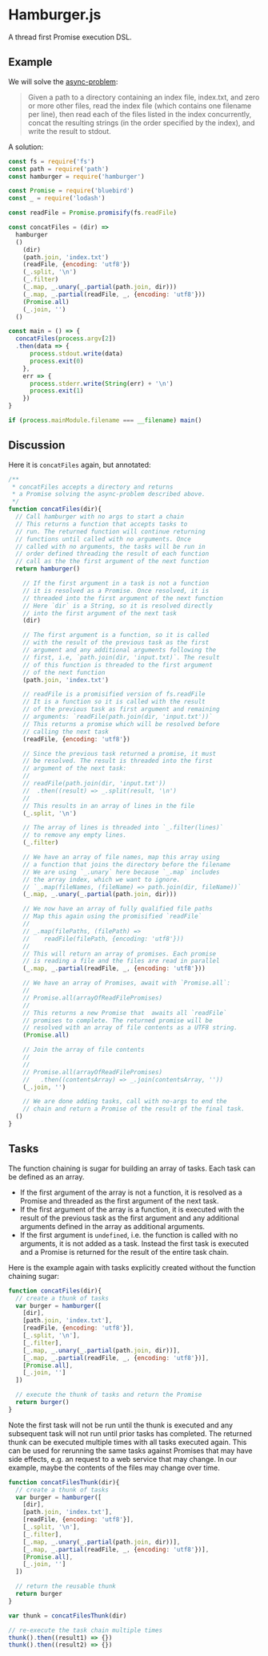 # Hamburger.js

A thread first Promise execution DSL.

## Example

We will solve the [async-problem](https://github.com/plaid/async-problem):

> Given a path to a directory containing an index file, index.txt, and zero or more other files, read the index file (which contains one filename per line), then read each of the files listed in the index concurrently, concat the resulting strings (in the order specified by the index), and write the result to stdout. 

A solution:

```javascript
const fs = require('fs')
const path = require('path')
const hamburger = require('hamburger')

const Promise = require('bluebird')
const _ = require('lodash')

const readFile = Promise.promisify(fs.readFile)

const concatFiles = (dir) =>
  hamburger
  ()
    (dir)
    (path.join, 'index.txt')
    (readFile, {encoding: 'utf8'})
    (_.split, '\n')
    (_.filter)
    (_.map, _.unary(_.partial(path.join, dir)))
    (_.map, _.partial(readFile, _, {encoding: 'utf8'}))
    (Promise.all)
    (_.join, '')
  ()

const main = () => {
  concatFiles(process.argv[2])
  .then(data => {
      process.stdout.write(data)
      process.exit(0)
    },
    err => {
      process.stderr.write(String(err) + '\n')
      process.exit(1)
    })
}

if (process.mainModule.filename === __filename) main()
```

## Discussion

Here it is `concatFiles` again, but annotated:

```javascript
/**
 * concatFiles accepts a directory and returns
 * a Promise solving the async-problem described above.
 */
function concatFiles(dir){
  // Call hamburger with no args to start a chain
  // This returns a function that accepts tasks to
  // run. The returned function will continue returning
  // functions until called with no arguments. Once
  // called with no arguments, the tasks will be run in
  // order defined threading the result of each function
  // call as the the first argument of the next function
  return hamburger()

    // If the first argument in a task is not a function
    // it is resolved as a Promise. Once resolved, it is
    // threaded into the first argument of the next function
    // Here `dir` is a String, so it is resolved directly
    // into the first argument of the next task
    (dir)

    // The first argument is a function, so it is called
    // with the result of the previous task as the first
    // argument and any additional arguments following the
    // first, i.e, `path.join(dir, 'input.txt)`. The result
    // of this function is threaded to the first argument
    // of the next function
    (path.join, 'index.txt')

    // readFile is a promisified version of fs.readFile
    // It is a function so it is called with the result
    // of the previous task as first argument and remaining
    // arguments: `readFile(path.join(dir, 'input.txt'))`
    // This returns a promise which will be resolved before
    // calling the next task
    (readFile, {encoding: 'utf8'})

    // Since the previous task returned a promise, it must
    // be resolved. The result is threaded into the first
    // argument of the next task:
    //
    // readFile(path.join(dir, 'input.txt'))
    //  .then((result) => _.split(result, '\n')
    // 
    // This results in an array of lines in the file
    (_.split, '\n')

    // The array of lines is threaded into `_.filter(lines)`
    // to remove any empty lines.
    (_.filter)

    // We have an array of file names, map this array using
    // a function that joins the directory before the filename
    // We are using `_.unary` here because `_.map` includes
    // the array index, which we want to ignore.
    // `_.map(fileNames, (fileName) => path.join(dir, fileName))`
    (_.map, _.unary(_.partial(path.join, dir)))

    // We now have an array of fully qualified file paths
    // Map this again using the promisified `readFile`
    //
    // _.map(filePaths, (filePath) => 
    //    readFile(filePath, {encoding: 'utf8'}))
    // 
    // This will return an array of promises. Each promise
    // is reading a file and the files are read in parallel
    (_.map, _.partial(readFile, _, {encoding: 'utf8'}))

    // We have an array of Promises, await with `Promise.all`:
    // 
    // Promise.all(arrayOfReadFilePromises)
    //
    // This returns a new Promise that  awaits all `readFile`
    // promises to complete. The returned promise will be
    // resolved with an array of file contents as a UTF8 string.
    (Promise.all)

    // Join the array of file contents
    //
    //  
    // Promise.all(arrayOfReadFilePromises)
    //   .then((contentsArray) => _.join(contentsArray, ''))
    (_.join, '')

    // We are done adding tasks, call with no-args to end the
    // chain and return a Promise of the result of the final task.
  ()
}
```

## Tasks

The function chaining is sugar for building an array of tasks. Each task
can be defined as an array.

- If the first argument of the array is not a function, it is resolved as a
Promise and threaded as the first argument of the next task.
- If the first argument of the array is a function,
it is executed with the result of the previous task as the first argument and
any additional arguments defined in the array as additional arguments.
- If the first argument is `undefined`, i.e. the function is called with
no arguments, it is not added as a task. Instead the first task is executed
and a Promise is returned for the result of the entire task chain.

Here is the example again with tasks explicitly created without the function
chaining sugar:

```javascript
function concatFiles(dir){
  // create a thunk of tasks
  var burger = hamburger([
    [dir],
    [path.join, 'index.txt'],
    [readFile, {encoding: 'utf8'}],
    [_.split, '\n'],
    [_.filter],
    [_.map, _.unary(_.partial(path.join, dir))],
    [_.map, _.partial(readFile, _, {encoding: 'utf8'})],
    [Promise.all],
    [_.join, '']
  ])

  // execute the thunk of tasks and return the Promise
  return burger()
}
```

Note the first task will not be run until the thunk is executed and any subsequent task will not run until prior tasks has completed. The returned thunk can be executed multiple times with all tasks executed again.  This can be used for rerunning the same tasks against Promises that may have side effects, e.g. an request to a web service that may change.  In our example, maybe the contents of the files may change over time.

```javascript
function concatFilesThunk(dir){
  // create a thunk of tasks
  var burger = hamburger([
    [dir],
    [path.join, 'index.txt'],
    [readFile, {encoding: 'utf8'}],
    [_.split, '\n'],
    [_.filter],
    [_.map, _.unary(_.partial(path.join, dir))],
    [_.map, _.partial(readFile, _, {encoding: 'utf8'})],
    [Promise.all],
    [_.join, '']
  ])

  // return the reusable thunk
  return burger
}

var thunk = concatFilesThunk(dir)

// re-execute the task chain multiple times
thunk().then((result1) => {})
thunk().then((result2) => {})
```

